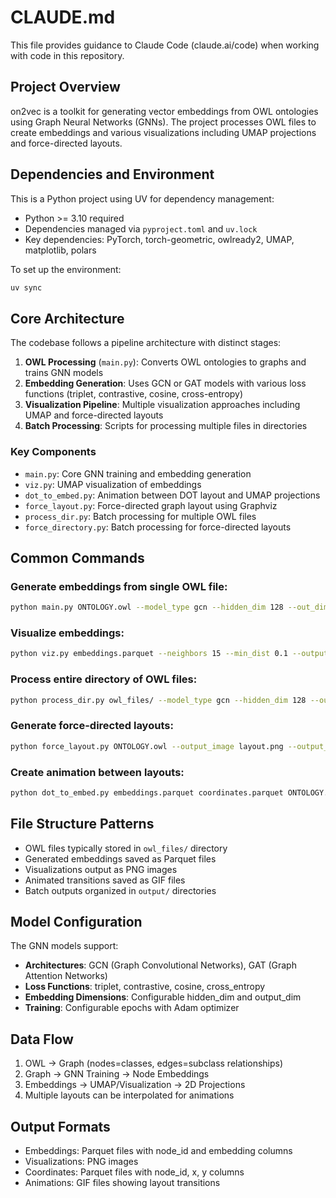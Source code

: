 # CLAUDE.md

This file provides guidance to Claude Code (claude.ai/code) when working with code in this repository.

## Project Overview

on2vec is a toolkit for generating vector embeddings from OWL ontologies using Graph Neural Networks (GNNs). The project processes OWL files to create embeddings and various visualizations including UMAP projections and force-directed layouts.

## Dependencies and Environment

This is a Python project using UV for dependency management:
- Python >= 3.10 required
- Dependencies managed via `pyproject.toml` and `uv.lock`
- Key dependencies: PyTorch, torch-geometric, owlready2, UMAP, matplotlib, polars

To set up the environment:
```bash
uv sync
```

## Core Architecture

The codebase follows a pipeline architecture with distinct stages:

1. **OWL Processing** (`main.py`): Converts OWL ontologies to graphs and trains GNN models
2. **Embedding Generation**: Uses GCN or GAT models with various loss functions (triplet, contrastive, cosine, cross-entropy)
3. **Visualization Pipeline**: Multiple visualization approaches including UMAP and force-directed layouts
4. **Batch Processing**: Scripts for processing multiple files in directories

### Key Components

- `main.py`: Core GNN training and embedding generation
- `viz.py`: UMAP visualization of embeddings
- `dot_to_embed.py`: Animation between DOT layout and UMAP projections
- `force_layout.py`: Force-directed graph layout using Graphviz
- `process_dir.py`: Batch processing for multiple OWL files
- `force_directory.py`: Batch processing for force-directed layouts

## Common Commands

### Generate embeddings from single OWL file:
```bash
python main.py ONTOLOGY.owl --model_type gcn --hidden_dim 128 --out_dim 64 --epochs 100 --loss_fn triplet --output embeddings.parquet
```

### Visualize embeddings:
```bash
python viz.py embeddings.parquet --neighbors 15 --min_dist 0.1 --output visualization.png
```

### Process entire directory of OWL files:
```bash
python process_dir.py owl_files/ --model_type gcn --hidden_dim 128 --out_dim 64 --epochs 100 --output_dir output/
```

### Generate force-directed layouts:
```bash
python force_layout.py ONTOLOGY.owl --output_image layout.png --output_parquet coordinates.parquet
```

### Create animation between layouts:
```bash
python dot_to_embed.py embeddings.parquet coordinates.parquet ONTOLOGY.owl output.parquet animation.gif
```

## File Structure Patterns

- OWL files typically stored in `owl_files/` directory
- Generated embeddings saved as Parquet files
- Visualizations output as PNG images
- Animated transitions saved as GIF files
- Batch outputs organized in `output/` directories

## Model Configuration

The GNN models support:
- **Architectures**: GCN (Graph Convolutional Networks), GAT (Graph Attention Networks)
- **Loss Functions**: triplet, contrastive, cosine, cross_entropy
- **Embedding Dimensions**: Configurable hidden_dim and output_dim
- **Training**: Configurable epochs with Adam optimizer

## Data Flow

1. OWL → Graph (nodes=classes, edges=subclass relationships)
2. Graph → GNN Training → Node Embeddings
3. Embeddings → UMAP/Visualization → 2D Projections
4. Multiple layouts can be interpolated for animations

## Output Formats

- Embeddings: Parquet files with node_id and embedding columns
- Visualizations: PNG images
- Coordinates: Parquet files with node_id, x, y columns
- Animations: GIF files showing layout transitions